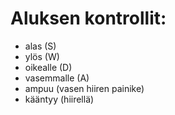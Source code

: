 # Aluksen kontrollit:
* alas (S)
* ylös (W)
* oikealle (D)
* vasemmalle (A)
* ampuu (vasen hiiren painike)
* kääntyy (hiirellä)
